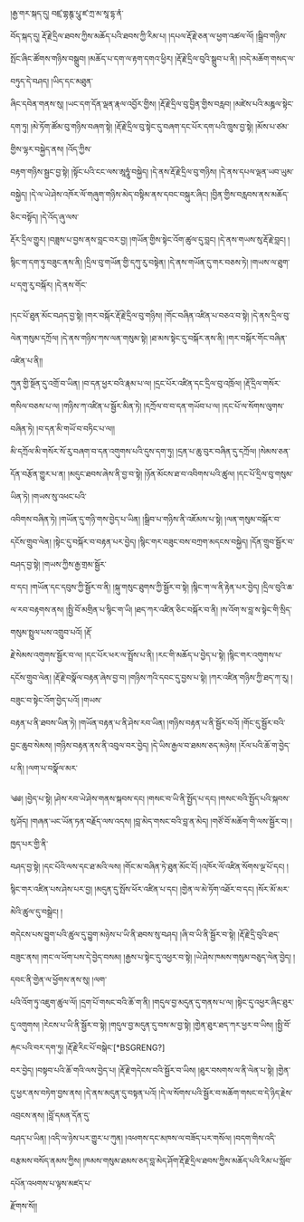 ﻿  
།རྒྱ་གར་སྐད་དུ། བཛྲ་གྷཎྚ་པཱུ་ཛ་ཀྲ་མ་སཱ་དྷ་ནཾ་  
བོད་སྐད་དུ། རྡོ་རྗེ་དྲིལ་ཐབས་ཀྱིས་མཆོད་པའི་ཐབས་ཀྱི་རིམ་པ། །དཔལ་རྡོ་རྗེ་ཅན་ལ་ཕྱག་འཚལ་ལོ། །སྒྲིབ་གཉིས་སྤོང་ཞིང་ཚོགས་གཉིས་བསྒྲུབ། །མཆོད་པ་དག་ལ་རྟག་དགའ་ཕྱིར། །རྡོ་རྗེ་དྲིལ་བུའི་སྒྲུབ་པ་ནི། །བདེ་མཆོག་གསད་ལ་བཏུད་དེ་བཤད། །ཡིད་དང་མཐུན་  
ཞིང་དབེན་གནས་སུ། །ཡང་དག་དོན་ལྡན་རྣལ་འབྱོར་གྱིས། །རྡོ་རྗེ་དྲིལ་བུ་བྱིན་གྱིས་བརླབ། །མཛེས་པའི་མཎྜལ་སྟེང་དག་ཏུ། །མེ་ཏོག་ཚོམ་བུ་གཉིས་བཞག་སྟེ། །རྡོ་རྗེ་དྲིལ་བུ་སྟེང་དུ་བཞག་དང་པོར་དག་པའི་ཁྲུས་བྱ་སྟེ། །མོས་པ་ཙམ་གྱིས་ལྷར་བསྐྱེད་ནས། །འོད་ཀྱིས་  
བརྟག་གཉིས་སྦྱང་བྱ་སྟེ། །སྟོང་པའི་ངང་ལས་ཨཱཧཱུཾ་བསྐྱེད། །དེ་ནས་རྡོ་རྗེ་དྲིལ་བུ་གཉིས། །དེ་ནས་དཔལ་ལྡན་ཡབ་ཡུམ་བསྐྱེད། །དེ་ལ་ཡེ་ཤེས་འཁོར་ལོ་གཞུག་གཉིས་མེད་བསྟིམ་ནས་དབང་བསྐུར་ཞིང། །བྱིན་གྱིས་བརླབས་ནས་མཆོད་ཅིང་བསྟོད། །དེ་འོད་ཞུ་ལས་  
རྡོར་དྲིལ་གྱུར། །བཟླས་པ་བྱས་ནས་བླང་བར་བྱ། །གཡོན་གྱིས་སྟེང་འོག་ཚུལ་དུ་བླང། །དེ་ནས་གཡས་སུ་རྡོ་རྗེ་བླང། །སྙིང་ག་དག་ཏུ་བཟུང་ནས་ནི། །དྲིལ་བུ་གཡོན་གྱི་དཀུ་རུ་བསྟེན། །དེ་ནས་གཡོན་དུ་གར་བཅས་ཏེ། །གཡས་ལ་ཐུག་པ་དགུ་རུ་བསྐོར། །དེ་ནས་གོང་  
  
།དང་པོ་ཐུན་མོང་བཤད་བྱ་སྟེ། །གར་བསྐོར་རྡོ་རྗེ་དྲིལ་བུ་གཉིས། །གོང་བཞིན་འཛིན་པ་བཅའ་བ་སྟེ། །དེ་ནས་དྲིལ་བུ་ལེན་གསུམ་དཀྲོལ། །དེ་ནས་གཉིས་ཀས་ལན་གསུམ་སྟེ། །ཐ་མས་སྟེང་དུ་བསྐོར་ནས་ནི། །གར་བསྐོར་གོང་བཞིན་འཛིན་པ་ནི།།  
ཀུན་གྱི་སྔོན་དུ་འགྲོ་བ་ཡིན། །བ་དན་ཕྱར་བའི་རྣམ་པ་ལ། །དྲང་པོར་འཛིན་དང་དྲིལ་བུ་འཁྲོལ། །རྡོ་དྲིལ་གསོར་གསིལ་བཅས་པ་ལ། །གཉིས་ཀ་འཛིན་པ་སྦྱོར་མིན་ཏེ། །དཀྲོལ་བ་བ་དན་གཡོབ་པ་ལ། །དང་པོ་ལ་སོགས་ལུགས་བཞིན་ཏེ། །བ་དན་མི་གཡོ་བ་བཏིང་པ་ལ།།  
མི་དཀྲོལ་མི་གསོར་སོ་རུ་བཞག་བ་དན་འགུགས་པའི་དུས་དག་ཏུ། །དྲན་པ་ཆུ་བུར་བཞིན་དུ་དཀྲོལ། །སེམས་ཅན་དོན་བརྩོན་གྱུར་པ་ན། །མདུང་ཐབས་ཞེས་ནི་བྱ་བ་སྟེ། །ཉོན་མོངས་ཐ་བ་འབིགས་པའི་ཚུལ། །དང་པོ་དྲིལ་བུ་གསུམ་ཡིན་ཏེ། །གཡས་སུ་འཕང་པའི་  
འབིགས་བཞིན་ཏེ། །གཡོན་དུ་གཉི་གས་བྱེད་པ་ཡིན། །སྒྲིབ་པ་གཉིས་ནི་འཇོམས་པ་སྟེ། །ལན་གསུམ་བསྐོར་བ་དངོས་གྲུབ་ལེན། །སྟེང་དུ་བསྐོར་བ་བརྟན་པར་བྱེད། །སྙིང་གར་བཟུང་བས་བཀྲག་མདངས་བསྐྱེད། །དོན་གྲུབ་སྦྱོར་བ་བཤད་བྱ་སྟེ། །གཡས་ཀྱིས་རྒྱ་གྲམ་སྦྱོར་  
བ་དང། །གཡོན་དང་དབུས་ཀྱི་སྦྱོར་བ་ནི། །སྐུ་གསུང་ཐུགས་ཀྱི་སྦྱོར་བ་སྟེ། །སྙིང་ག་ལ་ནི་རྟེན་པར་བྱེད། །དྲིལ་བུའི་ཆ་ལ་རབ་བརྟགས་ནས། །སྤྱི་བོ་མགྲིན་པ་སྙིང་ག་ཡི། །ཐད་ཀར་འཛིན་ཅིང་བསྐོར་བ་ནི། །ས་འོག་ས་བླ་ས་སྟེང་གི་སྲིད་གསུམ་སྤྲུལ་པས་འགྲུབ་པའོ། །རྡོ་  
རྗེ་སེམས་འགུགས་སྦྱོར་བ་ལ། །དང་པོར་ཕར་ལ་སྤྲོས་པ་ནི། །རང་གི་མཆོད་པ་བྱེད་པ་སྟེ། །སྙིང་གར་འགུགས་པ་དངོས་གྲུབ་ལེན། །རྡོ་རྗེ་བསྣོལ་བརྟན་ཞེས་བྱ་བ། །གཉིས་ཀའི་དབང་དུ་བྱས་པ་སྟེ། །ཀར་འཛིན་གཉིས་ཀྱི་ཐད་ཀ་རུ། །བཟུང་བ་སྟེང་འོག་བྱེད་པའོ། །གཡས་  
བརྟན་པ་ནི་ཐབས་ཡིན་ཏེ། །གཡོན་བརྟན་པ་ནི་ཤེས་རབ་ཡིན། །གཉིས་བརྟན་པ་ནི་སྦྱོར་བའོ། །གོང་དུ་སྦྱོར་བའི་བྱང་ཆུབ་སེམས། །གཉིས་བརྟན་ནས་ནི་འབུལ་བར་བྱེད། །དེ་ཡིས་རྒྱལ་བ་ཐམས་ཅད་མཉེས། །རོལ་པའི་ཆོ་ག་བྱེད་པ་ནི། །ལག་པ་བསྣོལ་མར་  
  
༄༅། །བྱེད་པ་སྟེ། །ཤེས་རབ་ཡེ་ཤེས་གནས་སྐབས་དང། །གསང་བ་ཡི་ནི་སྤྱོད་པ་དང། །གསང་བའི་སྤྱོད་པའི་སྐབས་སུ་ཤོད། །གཞན་ཡང་ཡོན་ཏན་བརྗོད་ལས་འདས། །བླ་མེད་གསང་བའི་བླ་ན་མེད། །གཙོ་བོ་མཆོག་གི་ལས་སྦྱོར་བ། །ཁྱད་པར་གྱི་ནི་  
བཤད་བྱ་སྟེ། །དང་པོའི་ལས་དང་ཐ་མའི་ལས། །གོང་མ་བཞིན་ཏེ་ཐུན་མོང་ངོ། །འཁོར་ལོ་འཛིན་སོགས་ལྔ་པོ་དང། །སྙིང་གར་འཛིན་པས་ཤེས་པར་བྱ། །མདུན་དུ་སྤོས་ཕོར་འཛིན་པ་དང། །གྱེན་ལ་མེ་ཏོག་འཐོར་བ་དང། །སོར་མོ་མར་མེའི་ཚུལ་དུ་བསྒྲེང། །  
གདེངས་པས་བྱུག་པའི་ཚུལ་དུ་བྱུག་མཉེས་པ་ཡི་ནི་ཐབས་སུ་བཤད། །ཞི་བ་ཡི་ནི་སྦྱོར་བ་སྟེ། །རྡོ་རྗེ་དྲི་བུའི་ཐད་བཟུང་ནས། །གང་ལ་ཕོག་པས་དེ་བྱེད་བསམ། །རྒྱས་པ་སྟེང་དུ་འཕྱར་བ་སྟེ། །ཡེ་ཤེས་ཁམས་གསུམ་བཅུད་ལེན་བྱེད། །དབང་ནི་གྱེན་ལ་ཕྱོགས་ནས་སུ། །ལག་  
པའི་འོག་ཏུ་འཇུག་ཚུལ་ལོ། །དྲག་པོ་གསང་བའི་ཆོ་ག་ནི། །གདུལ་བྱ་མདུན་དུ་གནས་པ་ལ། །སྟེང་དུ་འཕྱར་ཞིང་ཐུར་དུ་འགུགས། །རེངས་པ་ཡི་ནི་སྦྱོར་བ་སྟེ། །གདུལ་བྱ་མདུན་དུ་བས་མ་བྱ་སྟེ། །གྱེན་ཐུར་ཐད་ཀར་ཕྱར་བ་ཡིས། །སྤྱི་བོ་རྐང་པའི་བར་དག་ཏུ། །རྡོ་རྗེ་རིང་པོ་བསྒེང་[*BSGRENG?]  
བར་བྱེད། །བསྟབ་པའི་ཆོ་གའི་ལས་བྱེད་པ། །རྡོ་རྗེ་གདེངས་བའི་སྦྱོར་བ་ཡིས། །ཐུར་བསགས་ལ་ནི་ལེན་པ་སྟེ། །གྱེན་དུ་ཕྱར་ནས་བཏེག་བྱས་ནས། །དེ་ནས་མདུན་དུ་བསྟན་པའོ། །དེ་ལ་སོགས་པའི་སྦྱོར་བ་མཆོག་གསང་བ་དེ་ཉིད་རྗེས་འབྲངས་ནས། །བློ་དམན་དོན་དུ་  
བཤད་པ་ཡིན། །འདི་ལ་ཉེས་པར་གྱུར་པ་ཀུན། །འཕགས་དང་མཁས་ལ་བཟོད་པར་གསོལ། །བདག་གིས་འདི་བརྩམས་བསོད་ནམས་ཀྱིས། །ཁམས་གསུམ་ཐམས་ཅད་བླ་མེད་ཤོག་རྡོ་རྗེ་དྲིལ་ཐབས་ཀྱིས་མཆོད་པའི་རིམ་པ་སློབ་དཔོན་འཕགས་པ་ལྟས་མཛད་པ་  
རྫོགས་སོ།།  
  
  
